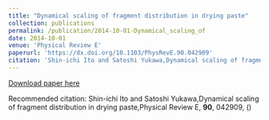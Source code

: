 ```yaml
---
title: "Dynamical scaling of fragment distribution in drying paste"
collection: publications
permalink: /publication/2014-10-01-Dynamical_scaling_of
date: 2014-10-01
venue: 'Physical Review E'
paperurl: 'https://dx.doi.org/10.1103/PhysRevE.90.042909'
citation: 'Shin-ichi Ito and Satoshi Yukawa,Dynamical scaling of fragment distribution in drying paste,Physical Review E, <b>90</b>, 042909, ()'
---
```


<a href='https://dx.doi.org/10.1103/PhysRevE.90.042909'>Download paper here</a>

Recommended citation: Shin-ichi Ito and Satoshi Yukawa,Dynamical scaling of fragment distribution in drying paste,Physical Review E, <b>90</b>, 042909, ()